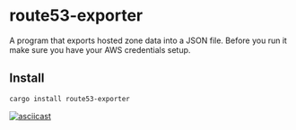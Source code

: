 # route53-exporter

A program that exports hosted zone data into a JSON file. Before you run it make sure you have your AWS credentials setup.

## Install

```sh
cargo install route53-exporter
```

[![asciicast](https://asciinema.org/a/640350.svg)](https://asciinema.org/a/640350)

